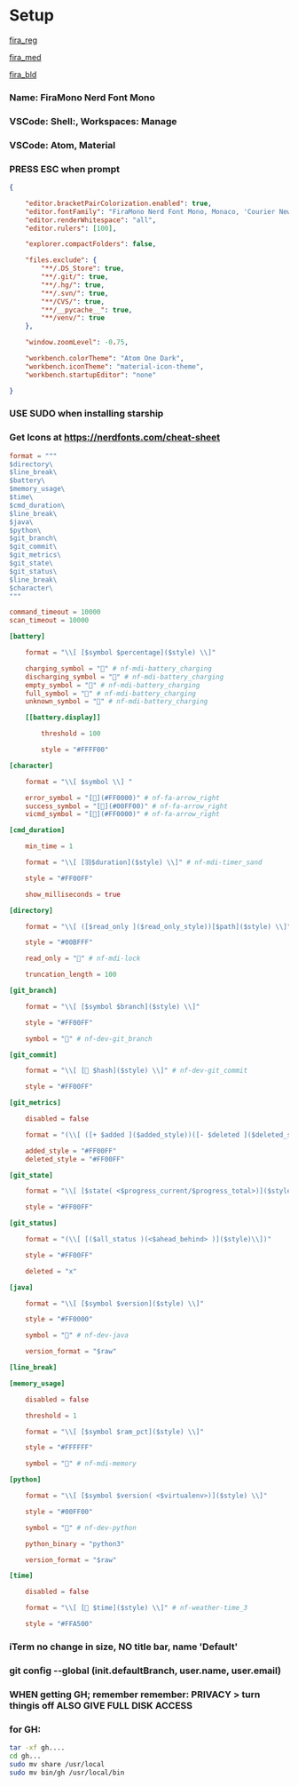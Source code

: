 # Setup

[fira_reg](https://raw.githubusercontent.com/gmbrianlaw/setup/main/fira_regular.otf)

[fira_med](https://raw.githubusercontent.com/gmbrianlaw/setup/main/fira_medium.otf)

[fira_bld](https://raw.githubusercontent.com/gmbrianlaw/setup/main/fira_bold.otf)

### Name: FiraMono Nerd Font Mono

### VSCode: Shell:, Workspaces: Manage

### VSCode: Atom, Material
### PRESS ESC when prompt

```json
{

    "editor.bracketPairColorization.enabled": true,
    "editor.fontFamily": "FiraMono Nerd Font Mono, Monaco, 'Courier New', monospace",
    "editor.renderWhitespace": "all",
    "editor.rulers": [100],

    "explorer.compactFolders": false,

    "files.exclude": {
        "**/.DS_Store": true,
        "**/.git/": true,
        "**/.hg/": true,
        "**/.svn/": true,
        "**/CVS/": true,
        "**/__pycache__": true,
        "**/venv/": true
    },

    "window.zoomLevel": -0.75,

    "workbench.colorTheme": "Atom One Dark",
    "workbench.iconTheme": "material-icon-theme",
    "workbench.startupEditor": "none"

}
```

### USE SUDO when installing starship

### Get Icons at https://nerdfonts.com/cheat-sheet

```toml
format = """
$directory\
$line_break\
$battery\
$memory_usage\
$time\
$cmd_duration\
$line_break\
$java\
$python\
$git_branch\
$git_commit\
$git_metrics\
$git_state\
$git_status\
$line_break\
$character\
"""

command_timeout = 10000
scan_timeout = 10000

[battery]

    format = "\\[ [$symbol $percentage]($style) \\]"

    charging_symbol = "" # nf-mdi-battery_charging
    discharging_symbol = "" # nf-mdi-battery_charging
    empty_symbol = "" # nf-mdi-battery_charging
    full_symbol = "" # nf-mdi-battery_charging
    unknown_symbol = "" # nf-mdi-battery_charging

    [[battery.display]]

        threshold = 100

        style = "#FFFF00"

[character]

    format = "\\[ $symbol \\] "

    error_symbol = "[](#FF0000)" # nf-fa-arrow_right
    success_symbol = "[](#00FF00)" # nf-fa-arrow_right
    vicmd_symbol = "[](#FF0000)" # nf-fa-arrow_right

[cmd_duration]

    min_time = 1

    format = "\\[ [羽$duration]($style) \\]" # nf-mdi-timer_sand

    style = "#FF00FF"

    show_milliseconds = true

[directory]

    format = "\\[ ([$read_only ]($read_only_style))[$path]($style) \\]"

    style = "#00BFFF"

    read_only = "" # nf-mdi-lock

    truncation_length = 100

[git_branch]

    format = "\\[ [$symbol $branch]($style) \\]"

    style = "#FF00FF"

    symbol = "" # nf-dev-git_branch

[git_commit]

    format = "\\[ [ $hash]($style) \\]" # nf-dev-git_commit

    style = "#FF00FF"

[git_metrics]

    disabled = false

    format = "(\\[ ([+ $added ]($added_style))([- $deleted ]($deleted_style))\\])"

    added_style = "#FF00FF"
    deleted_style = "#FF00FF"

[git_state]

    format = "\\[ [$state( <$progress_current/$progress_total>)]($style) \\]"

    style = "#FF00FF"

[git_status]

    format = "(\\[ [($all_status )(<$ahead_behind> )]($style)\\])"

    style = "#FF00FF"

    deleted = "x"

[java]

    format = "\\[ [$symbol $version]($style) \\]"

    style = "#FF0000"

    symbol = "" # nf-dev-java

    version_format = "$raw"

[line_break]

[memory_usage]

    disabled = false

    threshold = 1

    format = "\\[ [$symbol $ram_pct]($style) \\]"

    style = "#FFFFFF"

    symbol = "" # nf-mdi-memory

[python]

    format = "\\[ [$symbol $version( <$virtualenv>)]($style) \\]"

    style = "#00FF00"

    symbol = "" # nf-dev-python

    python_binary = "python3"

    version_format = "$raw"

[time]

    disabled = false

    format = "\\[ [ $time]($style) \\]" # nf-weather-time_3

    style = "#FFA500"

```

### iTerm no change in size, NO title bar, name 'Default'

### git config --global (init.defaultBranch, user.name, user.email)

### WHEN getting GH; remember remember: PRIVACY > turn thingis off ALSO GIVE FULL DISK ACCESS

### for GH:

```sh
tar -xf gh....
cd gh...
sudo mv share /usr/local
sudo mv bin/gh /usr/local/bin
```
